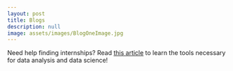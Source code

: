```yaml
---
layout: post
title: Blogs
description: null
image: assets/images/BlogOneImage.jpg
---
```


Need help finding internships? Read [this article](BlogNumberOne.md) to learn the tools necessary for data analysis and data science!
